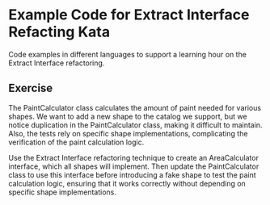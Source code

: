 # Example Code for Extract Interface Refacting Kata

Code examples in different languages to support a learning hour on the Extract Interface refactoring.

## Exercise

The PaintCalculator class calculates the amount of paint needed for various shapes. We want to add a new shape to the catalog we support, but we notice duplication in the PaintCalculator class, making it difficult to maintain. Also, the tests rely on specific shape implementations, complicating the verification of the paint calculation logic.

Use the Extract Interface refactoring technique to create an AreaCalculator interface, which all shapes will implement. Then update the PaintCalculator class to use this interface before introducing a fake shape to test the paint calculation logic, ensuring that it works correctly without depending on specific shape implementations.
